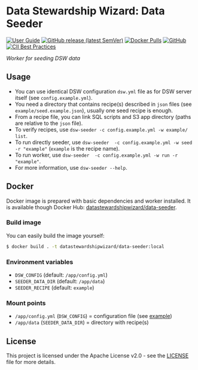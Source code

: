 # Data Stewardship Wizard: Data Seeder

[![User Guide](https://img.shields.io/badge/docs-User%20Guide-informational)](https://guide.ds-wizard.org)
[![GitHub release (latest SemVer)](https://img.shields.io/github/v/release/ds-wizard/data-seeder)](https://github.com/ds-wizard/data-seeder/releases)
[![Docker Pulls](https://img.shields.io/docker/pulls/datastewardshipwizard/data-seeder)](https://hub.docker.com/r/datastewardshipwizard/data-seeder)
[![GitHub](https://img.shields.io/github/license/ds-wizard/data-seeder)](LICENSE)
[![CII Best Practices](https://bestpractices.coreinfrastructure.org/projects/4975/badge)](https://bestpractices.coreinfrastructure.org/projects/4975)

*Worker for seeding DSW data*

## Usage

-  You can use identical DSW configuration `dsw.yml` file as for DSW server itself (see `config.example.yml`). 
-  You need a directory that contains recipe(s) described in `json` files (see `example/seed.example.json`), usually one seed recipe is enough.
-  From a recipe file, you can link SQL scripts and S3 app directory (paths are relative to the `json` file).
-  To verify recipes, use `dsw-seeder -c config.example.yml -w example/ list`.
-  To run directly seeder, use `dsw-seeder  -c config.example.yml -w seed -r "example"` (`example` is the recipe name).
-  To run worker, use `dsw-seeder  -c config.example.yml -w run -r "example"`.
-  For more information, use `dsw-seeder --help`.

## Docker

Docker image is prepared with basic dependencies and worker installed. It is available though Docker Hub: [datastewardshipwizard/data-seeder](https://hub.docker.com/r/datastewardshipwizard/data-seeder).

### Build image

You can easily build the image yourself:

```bash
$ docker build . -t datastewardshipwizard/data-seeder:local
```

### Environment variables

-  `DSW_CONFIG` (default: `/app/config.yml`)
-  `SEEDER_DATA_DIR` (default: `/app/data`)
-  `SEEDER_RECIPE` (default: `example`)

### Mount points

-  `/app/config.yml` (`DSW_CONFIG`) = configuration file (see [example](config.example.yml))
-  `/app/data` (`SEEDER_DATA_DIR`) = directory with recipe(s)

## License

This project is licensed under the Apache License v2.0 - see the
[LICENSE](LICENSE) file for more details.
